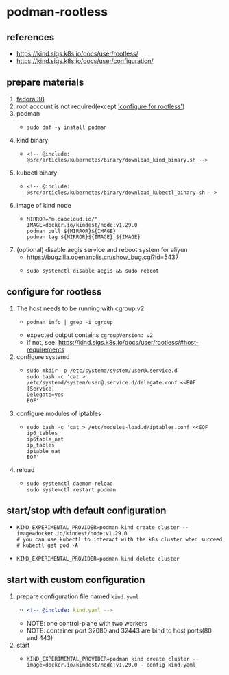 # podman-rootless

## references

* https://kind.sigs.k8s.io/docs/user/rootless/
* https://kind.sigs.k8s.io/docs/user/configuration/

## prepare materials

1. [fedora 38](#) <!-- TODO installation doc in linux category -->
2. root account is not required(except ['configure for rootless'](#configure-for-rootless))
3. podman
    * ```shell
      sudo dnf -y install podman
      ```
4. kind binary
    * ```shell
      <!-- @include: @src/articles/kubernetes/binary/download_kind_binary.sh -->
      ```
5. kubectl binary
    * ```shell
      <!-- @include: @src/articles/kubernetes/binary/download_kubectl_binary.sh -->
      ```
6. image of kind node
    * ```shell
      MIRROR="m.daocloud.io/"
      IMAGE=docker.io/kindest/node:v1.29.0
      podman pull ${MIRROR}${IMAGE}
      podman tag ${MIRROR}${IMAGE} ${IMAGE}
      ```
7. (optional) disable aegis service and reboot system for aliyun
    * https://bugzilla.openanolis.cn/show_bug.cgi?id=5437
    * ```shell
      sudo systemctl disable aegis && sudo reboot
      ```

## configure for rootless
1. The host needs to be running with cgroup v2
    * ```shell
      podman info | grep -i cgroup
      ```
    * expected output contains `cgroupVersion: v2`
    * if not, see: https://kind.sigs.k8s.io/docs/user/rootless/#host-requirements
2. configure systemd
    * ```shell
      sudo mkdir -p /etc/systemd/system/user@.service.d
      sudo bash -c 'cat > /etc/systemd/system/user@.service.d/delegate.conf <<EOF
      [Service]
      Delegate=yes
      EOF'
      ```
3. configure modules of iptables
    * ```shell
      sudo bash -c 'cat > /etc/modules-load.d/iptables.conf <<EOF
      ip6_tables
      ip6table_nat
      ip_tables
      iptable_nat
      EOF'
      ```
4. reload
    * ```shell
      sudo systemctl daemon-reload
      sudo systemctl restart podman
      ```

## start/stop with default configuration

* ```shell
  KIND_EXPERIMENTAL_PROVIDER=podman kind create cluster --image=docker.io/kindest/node:v1.29.0
  # you can use kubectl to interact with the k8s cluster when succeed
  # kubectl get pod -A
  ```
* ```shell
  KIND_EXPERIMENTAL_PROVIDER=podman kind delete cluster
  ```

## start with custom configuration
1. prepare configuration file named `kind.yaml`
    * ```yaml
      <!-- @include: kind.yaml -->
      ```
    * NOTE: one control-plane with two workers
    * NOTE: container port 32080 and 32443 are bind to host ports(80 and 443)
2. start
    * ```shell
      KIND_EXPERIMENTAL_PROVIDER=podman kind create cluster --image=docker.io/kindest/node:v1.29.0 --config kind.yaml
      ```
